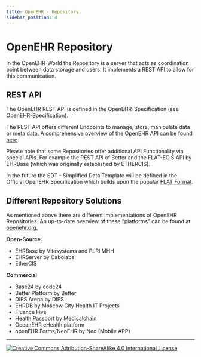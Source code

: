 ```yaml
---
title: OpenEHR - Repository
sidebar_position: 4
---
```


# OpenEHR Repository

In the OpenEHR-World the Repository is a server that acts as coordination point between data storage and users. It implements a REST API to allow for this communication.

## REST API
The OpenEHR REST API is defined in the OpenEHR-Specification (see [OpenEHR-Specification](https://specifications.openehr.org/releases/ITS-REST/latest)).

The REST API offers different Endpoints to manage, store, manipulate data or meta data. A comprehensive overview of the OpenEHR API can be found [here](https://specifications.openehr.org/releases/ITS-REST/latest/ehr.html).

Please note that some Repositories offer additional API Functionality via special APIs. For example the REST API of Better and the FLAT-ECIS API by EHRBase (which was originally established by ETHERCIS).

In the future the SDT - Simplified Data Template will be defined in the Official OpenEHR Specification which builds upon the popular [FLAT Format](https://ehrbase.readthedocs.io/en/latest/02_getting_started/05_load_data/index.html#flat-format).

## Different Repository Solutions

As mentioned above there are different Implementations of OpenEHR Repositories. An up-to-date overview of these "platforms" can be found at [openehr.org](https://www.openehr.org/products_tools/platform/).

**Open-Source:**  
- EHRBase by Vitasystems and PLRI MHH
- EHRServer by Cabolabs
- EtherCIS

**Commercial**  
- Base24 by code24
- Better Platform by Better
- DIPS Arena by DIPS
- EHRDB by Moscow City Health IT Projects
- Fluance Five
- Health Passport by Medicalchain
- OceanEHR eHealth platform
- openEHR Forms/NeoEHR by Neo (Mobile APP)

---
[![Creative Commons Attribution-ShareAlike 4.0 International License](https://i.creativecommons.org/l/by-sa/4.0/88x31.png "Creative Commons Attribution-ShareAlike 4.0 International License")](http://creativecommons.org/licenses/by-sa/4.0/)